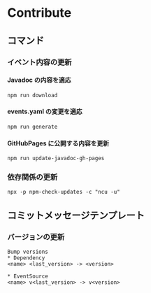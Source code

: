 # Contribute

## コマンド

### イベント内容の更新
#### Javadoc の内容を適応
```shell
npm run download
```

#### events.yaml の変更を適応
```shell
npm run generate
```

#### GitHubPages に公開する内容を更新
```shell
npm run update-javadoc-gh-pages
```

### 依存関係の更新
```shell
npx -p npm-check-updates -c "ncu -u"
```

## コミットメッセージテンプレート

### バージョンの更新
```
Bump versions
* Dependency
<name> <last_version> -> <version>

* EventSource
<name> v<last_version> -> v<version>
```
